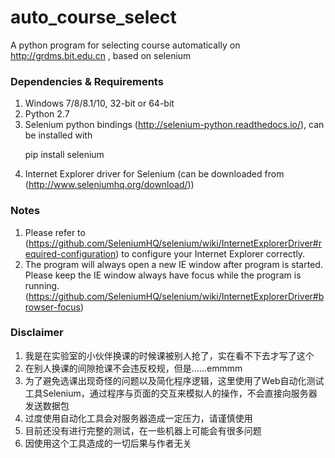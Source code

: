 # auto_course_select
A python program for selecting course automatically on http://grdms.bit.edu.cn , based on selenium

### Dependencies & Requirements
1. Windows 7/8/8.1/10, 32-bit or 64-bit
2. Python 2.7
3. Selenium python bindings (http://selenium-python.readthedocs.io/), can be installed with <p> pip install selenium </p>
4. Internet Explorer driver for Selenium (can be downloaded from (http://www.seleniumhq.org/download/))

### Notes
1. Please refer to (https://github.com/SeleniumHQ/selenium/wiki/InternetExplorerDriver#required-configuration) to configure your Internet Explorer correctly.
2. The program will always open a new IE window after program is started. Please keep the IE window always have focus while the program is running. (https://github.com/SeleniumHQ/selenium/wiki/InternetExplorerDriver#browser-focus)

### Disclaimer
1. 我是在实验室的小伙伴换课的时候课被别人抢了，实在看不下去才写了这个
2. 在别人换课的间隙抢课不会违反校规，但是……emmmm
3. 为了避免选课出现奇怪的问题以及简化程序逻辑，这里使用了Web自动化测试工具Selenium，通过程序与页面的交互来模拟人的操作，不会直接向服务器发送数据包
4. 过度使用自动化工具会对服务器造成一定压力，请谨慎使用
5. 目前还没有进行完整的测试，在一些机器上可能会有很多问题
6. 因使用这个工具造成的一切后果与作者无关
